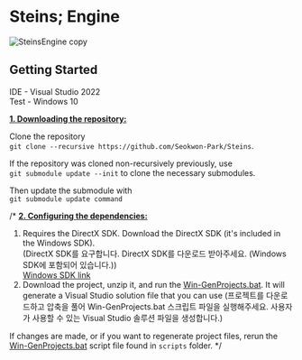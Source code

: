 # Steins; Engine
![SteinsEngine copy](https://github.com/Seokwon-Park/Steins/assets/22045739/30397492-0569-415f-943d-5cdc11ac2345)

## Getting Started
IDE - Visual Studio 2022   
Test - Windows 10

<ins>**1. Downloading the repository:**</ins>

Clone the repository   
`git clone --recursive https://github.com/Seokwon-Park/Steins`.

If the repository was cloned non-recursively previously, use    
`git submodule update --init` to clone the necessary submodules.

Then update the submodule with    
`git submodule update command`

/*
<ins>**2. Configuring the dependencies:**</ins>

1. Requires the DirectX SDK. Download the DirectX SDK (it's included in the Windows SDK).   
(DirectX SDK를 요구합니다. DirectX SDK를 다운로드 받아주세요. (Windows SDK에 포함되어 있습니다.))   
[Windows SDK link](https://developer.microsoft.com/ko-kr/windows/downloads/sdk-archive/)   
2. Download the project, unzip it, and run the [Win-GenProjects.bat](https://github.com/Seokwon-Park/Steins/blob/master/scripts/Win-GenProjects.bat). It will generate a Visual Studio solution file that you can use
(프로젝트를 다운로드하고 압축을 풀어 Win-GenProjects.bat 스크립트 파일을 실행해주세요. 사용자가 사용할 수 있는 Visual Studio 솔루션 파일을 생성합니다.)

If changes are made, or if you want to regenerate project files, rerun the [Win-GenProjects.bat](https://github.com/Seokwon-Park/Steins/blob/master/scripts/Win-GenProjects.bat) script file found in `scripts` folder.
*/
